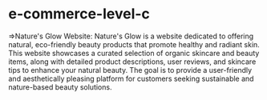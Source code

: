 # e-commerce-level-c

=>Nature's Glow Website:
Nature's Glow is a website dedicated to offering natural, eco-friendly beauty products that promote healthy and radiant skin.
This website showcases a curated selection of organic skincare and beauty items, along with detailed product descriptions, user reviews, and skincare tips to enhance your natural beauty. 
The goal is to provide a user-friendly and aesthetically pleasing platform for customers seeking sustainable and nature-based beauty solutions. 
